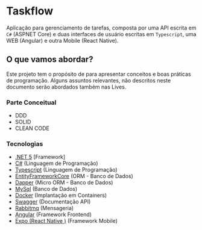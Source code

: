 # Taskflow
Aplicação para gerenciamento de tarefas, composta por uma API escrita em `C#` (ASPNET Core) e duas interfaces de usuário escritas em `Typescript`, uma WEB (Angular) e outra Mobile (React Native).

## O que vamos abordar?
Este projeto tem o propósito de para apresentar conceitos e boas práticas de programação. Alguns assuntos relevantes, não descritos neste documento serão abordados também nas Lives.

### Parte Conceitual
- DDD
- SOLID
- CLEAN CODE

### Tecnologias
- [.NET 5](https://docs.microsoft.com/pt-br/dotnet/core/dotnet-five) [Framework]
- [C#](https://docs.microsoft.com/pt-br/dotnet/csharp/tour-of-csharp/) (Linguagem de Programação)
- [Typescript](https://www.typescriptlang.org/) (Linguagem de Programação)
- [EntityFrameworkCore](https://docs.microsoft.com/pt-br/ef/core/) (ORM - Banco de Dados)
- [Dapper](https://dapper-tutorial.net/) (Micro ORM - Banco de Dados)
- [MySql](https://dev.mysql.com/doc/) (Banco de Dados)
- [Docker](https://docs.docker.com/) (Implantação em Containers)
- [Swagger](https://swagger.io/specification/) (Documentação API)
- [Rabbitmq](https://www.rabbitmq.com/documentation.html) (Mensageria)
- [Angular](https://angular.io/docs) (Framework Frontend)
- [Expo (React Native )](https://docs.expo.io/) (Framework Mobile)